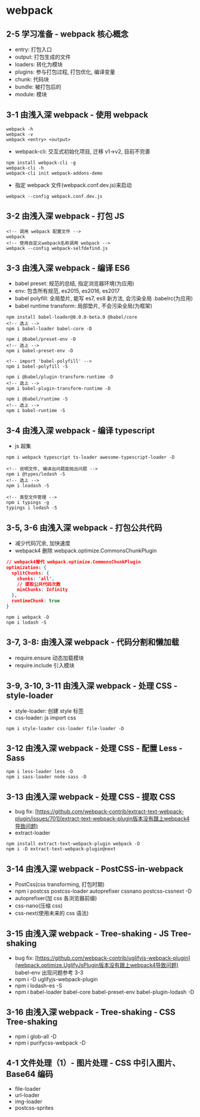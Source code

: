 ﻿# webpack

## 2-5 学习准备 - webpack 核心概念

- entry: 打包入口
- output: 打包生成的文件
- loaders: 转化为模块
- plugins: 参与打包过程, 打包优化, 编译变量
- chunk: 代码块
- bundle: 被打包后的
- module: 模块

## 3-1 由浅入深 webpack - 使用 webpack

```node
webpack -h
webpack -v
webpack <entry> <output>
```

- webpack-cli: 交互式初始化项目, 迁移 v1->v2, 目前不完善

```shell
npm install webpack-cli -g
webpack-cli -h
webpack-cli init webpack-addons-demo
```

- 指定 webpack 文件(webpack.conf.dev.js)来启动

```shell
webpack --config webpack.conf.dev.js
```

## 3-2 由浅入深 webpack - 打包 JS

```node
<!-- 调用 webpack 配置文件 -->
webpack
<!-- 使用自定义webpack名称调用 webpack -->
webpack --config webpack-selfdefind.js
```

## 3-3 由浅入深 webpack - 编译 ES6

- babel preset: 规范的总结, 指定浏览器环境(为应用)
- env: 包含所有规范, es2015, es2016, es2017
- babel polyfill: 全局垫片, 能写 es7, es8 新方法, 会污染全局 .babelrc(为应用)
- babel runtime transform: 局部垫片, 不会污染全局(为框架)

```node
npm install babel-loader@8.0.0-beta.0 @babel/core
<!-- 选上 -->
npm i babel-loader babel-core -D

npm i @babel/preset-env -D
<!-- 选上 -->
npm i babel-preset-env -D

<!-- import 'babel-polyfill' -->
npm i babel-polyfill -S

npm i @babel/plugin-transform-runtime -D
<!-- 选上 -->
npm i babel-plugin-transform-runtime -D

npm i @babel/runtime -S
<!-- 选上 -->
npm i babel-runtime -S
```

## 3-4 由浅入深 webpack - 编译 typescript

- js 超集

```shell
npm i webpack typescript ts-loader awesome-typescript-loader -D

<!-- 说明文件, 编译出问题能抛出问题 -->
npm i @types/lodash -S
<!-- 选上 -->
npm i loadash -S

<!-- 类型文件管理 -->
npm i typings -g
typings i lodash -S
```

## 3-5, 3-6 由浅入深 webpack - 打包公共代码

- 减少代码冗余, 加快速度
- webpack4 删除 webpack.optimize.CommonsChunkPlugin

```json
// webpack4替代 webpack.optimize.CommonsChunkPlugin
optimization: {
  splitChunks: {
    chunks: 'all',
    // 提取公共代码次数
    minChunks: Infinity
  },
  runtimeChunk: true
}
```

```node
npm i webpack -D
npm i lodash -S
```

## 3-7, 3-8: 由浅入深 webpack - 代码分割和懒加载

- require.ensure 动态加载模块
- require.include 引入模块

## 3-9, 3-10, 3-11 由浅入深 webpack - 处理 CSS - style-loader

- style-loader: 创建 style 标签
- css-loader: js import css

```node
npm i style-loader css-loader file-loader -D
```

## 3-12 由浅入深 webpack - 处理 CSS - 配置 Less - Sass

```node
npm i less-loader less -D
npm i sass-loader node-sass -D
```

## 3-13 由浅入深 webpack - 处理 CSS - 提取 CSS

- bug fix: [https://github.com/webpack-contrib/extract-text-webpack-plugin/issues/701](extract-text-webpack-plugin版本没有跟上webpack4导致问题)
- extract-loader

```node
npm install extract-text-webpack-plugin webpack -D
npm i -D extract-text-webpack-plugin@next
```

## 3-14 由浅入深 webpack - PostCSS-in-webpack

- PostCss(css transforming, 打包时期)
- npm i postcss postcss-loader autoprefixer cssnano postcss-cssnext -D
- autoprefixer(加 css 各浏览器前缀)
- css-nano(压缩 css)
- css-next(使用未来的 css 语法)

## 3-15 由浅入深 webpack - Tree-shaking - JS Tree-shaking

- bug fix: [https://github.com/webpack-contrib/uglifyjs-webpack-plugin](webpack.optimize.UglifyJsPlugin版本没有跟上webpack4导致问题) babel-env 出现问题参考 3-3
- npm i -D uglifyjs-webpack-plugin
- npm i lodash-es -S
- npm i babel-loader babel-core babel-preset-env babel-plugin-lodash -D

## 3-16 由浅入深 webpack - Tree-shaking - CSS Tree-shaking

- npm i glob-all -D
- npm i purifycss-webpack -D

## 4-1 文件处理（1）- 图片处理 - CSS 中引入图片、Base64 编码

- file-loader
- url-loader
- img-loader
- postcss-sprites
